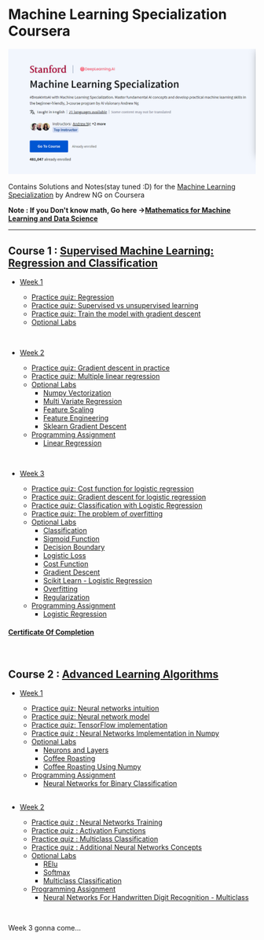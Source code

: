 # Machine Learning Specialization Coursera


![](https://github.com/YourIPaddress/Machine-Learning-Specialization-by-Andrew-NG/blob/main/Resources/Screenshot%202024-09-05%20214308.png)

Contains Solutions and Notes(stay tuned :D) for the [Machine Learning Specialization](https://www.coursera.org/specializations/machine-learning-introduction/?utm_medium=coursera&utm_source=home-page&utm_campaign=mlslaunch2022IN) by Andrew NG on Coursera 

**Note : If you Don't know math, Go here ->[Mathematics for Machine Learning and Data Science](https://github.com/greyhatguy007/Mathematics-for-Machine-Learning-and-Data-Science-Specialization-Coursera)**

<hr/>

## Course 1 : [Supervised Machine Learning: Regression and Classification ](https://www.coursera.org/learn/machine-learning?specialization=machine-learning-introduction)

- [Week 1](https://github.com/greyhatguy007/Machine-Learning-Specialization-Coursera/tree/main/C1%20-%20Supervised%20Machine%20Learning%20-%20Regression%20and%20Classification/week1)

    - [Practice quiz: Regression](https://github.com/YourIPaddress/Machine-Learning-Specialization-by-Andrew-NG/tree/main/C1%20-%20Supervised%20Machine%20Learning%20-%20Regression%20and%20Classification/Week%201/2.%20Graded%20Quiz%20-%20Regression)
    - [Practice quiz: Supervised vs unsupervised learning](https://github.com/YourIPaddress/Machine-Learning-Specialization-by-Andrew-NG/tree/main/C1%20-%20Supervised%20Machine%20Learning%20-%20Regression%20and%20Classification/Week%201/1.%20Graded%20Quiz%20-%20Supervised%20Vs%20Unsupervised%20Learning)
    - [Practice quiz: Train the model with gradient descent](https://github.com/YourIPaddress/Machine-Learning-Specialization-by-Andrew-NG/tree/main/C1%20-%20Supervised%20Machine%20Learning%20-%20Regression%20and%20Classification/Week%201/3.%20Graded%20Quiz%20-%20Gradient%20Descent)
  - [Optional Labs](https://github.com/YourIPaddress/Machine-Learning-Specialization-by-Andrew-NG/tree/main/C1%20-%20Supervised%20Machine%20Learning%20-%20Regression%20and%20Classification/Week%201/Optional%20Labs)

<br/>

- [Week 2](https://github.com/YourIPaddress/Machine-Learning-Specialization-by-Andrew-NG/tree/main/C1%20-%20Supervised%20Machine%20Learning%20-%20Regression%20and%20Classification/Week%202) 

    - [Practice quiz: Gradient descent in practice](https://github.com/YourIPaddress/Machine-Learning-Specialization-by-Andrew-NG/tree/main/C1%20-%20Supervised%20Machine%20Learning%20-%20Regression%20and%20Classification/Week%202/Graded%20Quiz%20-%20Gradient%20Descent%20in%20practice)
    - [Practice quiz: Multiple linear regression](https://github.com/YourIPaddress/Machine-Learning-Specialization-by-Andrew-NG/tree/main/C1%20-%20Supervised%20Machine%20Learning%20-%20Regression%20and%20Classification/Week%202/Graded%20Quiz%20-%20Multiple%20Linear%20Regression)
    - [Optional Labs](https://github.com/YourIPaddress/Machine-Learning-Specialization-by-Andrew-NG/tree/main/C1%20-%20Supervised%20Machine%20Learning%20-%20Regression%20and%20Classification/Week%202/Optional%20Labs)
      - [Numpy Vectorization](https://github.com/YourIPaddress/Machine-Learning-Specialization-by-Andrew-NG/blob/main/C1%20-%20Supervised%20Machine%20Learning%20-%20Regression%20and%20Classification/Week%202/Optional%20Labs/C1_W2_Lab01_Python_Numpy_Vectorization_Soln.ipynb)
      - [Multi Variate Regression](https://github.com/YourIPaddress/Machine-Learning-Specialization-by-Andrew-NG/blob/main/C1%20-%20Supervised%20Machine%20Learning%20-%20Regression%20and%20Classification/Week%202/Optional%20Labs/C1_W2_Lab02_Multiple_Variable_Soln.ipynb)
      - [Feature Scaling](https://github.com/YourIPaddress/Machine-Learning-Specialization-by-Andrew-NG/blob/main/C1%20-%20Supervised%20Machine%20Learning%20-%20Regression%20and%20Classification/Week%202/Optional%20Labs/C1_W2_Lab03_Feature_Scaling_and_Learning_Rate_Soln.ipynb)
      - [Feature Engineering](https://github.com/YourIPaddress/Machine-Learning-Specialization-by-Andrew-NG/blob/main/C1%20-%20Supervised%20Machine%20Learning%20-%20Regression%20and%20Classification/Week%202/Optional%20Labs/C1_W2_Lab04_FeatEng_PolyReg_Soln.ipynb)
      - [Sklearn Gradient Descent](https://github.com/YourIPaddress/Machine-Learning-Specialization-by-Andrew-NG/blob/main/C1%20-%20Supervised%20Machine%20Learning%20-%20Regression%20and%20Classification/Week%202/Optional%20Labs/C1_W2_Lab05_Sklearn_GD_Soln.ipynb)
    - [Programming Assignment](https://github.com/YourIPaddress/Machine-Learning-Specialization-by-Andrew-NG/tree/main/C1%20-%20Supervised%20Machine%20Learning%20-%20Regression%20and%20Classification/Week%202/C1W2A1)
      - [Linear Regression](https://github.com/YourIPaddress/Machine-Learning-Specialization-by-Andrew-NG/blob/main/C1%20-%20Supervised%20Machine%20Learning%20-%20Regression%20and%20Classification/Week%202/Optional%20Labs/C1_W2_Linear_Regression.ipynb)

<br/>

- [Week 3](https://github.com/YourIPaddress/Machine-Learning-Specialization-by-Andrew-NG/tree/main/C1%20-%20Supervised%20Machine%20Learning%20-%20Regression%20and%20Classification/Week%203)

    - [Practice quiz: Cost function for logistic regression](https://github.com/YourIPaddress/Machine-Learning-Specialization-by-Andrew-NG/tree/main/C1%20-%20Supervised%20Machine%20Learning%20-%20Regression%20and%20Classification/Week%203/Graded%20Quiz%20-%20Cost%20function%20for%20logistic%20regression)
    - [Practice quiz: Gradient descent for logistic regression](https://github.com/YourIPaddress/Machine-Learning-Specialization-by-Andrew-NG/tree/main/C1%20-%20Supervised%20Machine%20Learning%20-%20Regression%20and%20Classification/Week%203/Graded%20Quiz%20-%20Gradient%20Descent%20for%20logistic%20regression)
    - [Practice quiz: Classification with Logistic Regression](https://github.com/YourIPaddress/Machine-Learning-Specialization-by-Andrew-NG/tree/main/C1%20-%20Supervised%20Machine%20Learning%20-%20Regression%20and%20Classification/Week%203/Graded%20Quiz%20-%20Classification%20with%20logistic%20regression)
    - [Practice quiz: The problem of overfitting](https://github.com/YourIPaddress/Machine-Learning-Specialization-by-Andrew-NG/tree/main/C1%20-%20Supervised%20Machine%20Learning%20-%20Regression%20and%20Classification/Week%203/Graded%20Quiz%20-%20The%20problem%20of%20overfitting)
    - [Optional Labs](https://github.com/YourIPaddress/Machine-Learning-Specialization-by-Andrew-NG/tree/main/C1%20-%20Supervised%20Machine%20Learning%20-%20Regression%20and%20Classification/Week%203/Optional%20Labs)
        - [Classification](https://github.com/YourIPaddress/Machine-Learning-Specialization-by-Andrew-NG/blob/main/C1%20-%20Supervised%20Machine%20Learning%20-%20Regression%20and%20Classification/Week%203/Optional%20Labs/C1_W3_Lab01_Classification_Soln.ipynb)
        - [Sigmoid Function](https://github.com/YourIPaddress/Machine-Learning-Specialization-by-Andrew-NG/blob/main/C1%20-%20Supervised%20Machine%20Learning%20-%20Regression%20and%20Classification/Week%203/Optional%20Labs/C1_W3_Lab02_Sigmoid_function_Soln.ipynb)
        - [Decision Boundary](https://github.com/YourIPaddress/Machine-Learning-Specialization-by-Andrew-NG/blob/main/C1%20-%20Supervised%20Machine%20Learning%20-%20Regression%20and%20Classification/Week%203/Optional%20Labs/C1_W3_Lab03_Decision_Boundary_Soln.ipynb)
        - [Logistic Loss](https://github.com/YourIPaddress/Machine-Learning-Specialization-by-Andrew-NG/blob/main/C1%20-%20Supervised%20Machine%20Learning%20-%20Regression%20and%20Classification/Week%203/Optional%20Labs/C1_W3_Lab04_LogisticLoss_Soln.ipynb)
        - [Cost Function](https://github.com/YourIPaddress/Machine-Learning-Specialization-by-Andrew-NG/blob/main/C1%20-%20Supervised%20Machine%20Learning%20-%20Regression%20and%20Classification/Week%203/Optional%20Labs/C1_W3_Lab05_Cost_Function_Soln.ipynb)
        - [Gradient Descent](https://github.com/YourIPaddress/Machine-Learning-Specialization-by-Andrew-NG/blob/main/C1%20-%20Supervised%20Machine%20Learning%20-%20Regression%20and%20Classification/Week%203/Optional%20Labs/C1_W3_Lab06_Gradient_Descent_Soln.ipynb)
        - [Scikit Learn - Logistic Regression](https://github.com/YourIPaddress/Machine-Learning-Specialization-by-Andrew-NG/blob/main/C1%20-%20Supervised%20Machine%20Learning%20-%20Regression%20and%20Classification/Week%203/Optional%20Labs/C1_W3_Lab07_Scikit_Learn_Soln.ipynb)
        - [Overfitting](https://github.com/YourIPaddress/Machine-Learning-Specialization-by-Andrew-NG/blob/main/C1%20-%20Supervised%20Machine%20Learning%20-%20Regression%20and%20Classification/Week%203/Optional%20Labs/C1_W3_Lab08_Overfitting_Soln.ipynb)
        - [Regularization](https://github.com/YourIPaddress/Machine-Learning-Specialization-by-Andrew-NG/blob/main/C1%20-%20Supervised%20Machine%20Learning%20-%20Regression%20and%20Classification/Week%203/Optional%20Labs/C1_W3_Lab08_Overfitting_Soln.ipynb)
    - [Programming Assignment](https://github.com/YourIPaddress/Machine-Learning-Specialization-by-Andrew-NG/tree/main/C1%20-%20Supervised%20Machine%20Learning%20-%20Regression%20and%20Classification/Week%203/C1W3A1)
      - [Logistic Regression](https://github.com/YourIPaddress/Machine-Learning-Specialization-by-Andrew-NG/blob/main/C1%20-%20Supervised%20Machine%20Learning%20-%20Regression%20and%20Classification/Week%203/C1W3A1/C1_W3_Logistic_Regression.ipynb)

#### [Certificate Of Completion](https://coursera.org/share/bd8b1509ac9f33d740ddc706613571c8)

<br/>

## Course 2 : [Advanced Learning Algorithms](https://www.coursera.org/learn/advanced-learning-algorithms?specialization=machine-learning-introduction)

- [Week 1](https://github.com/YourIPaddress/Machine-Learning-Specialization-by-Andrew-NG/tree/main/C2%20-%20Advanced%20Learning%20Algorithms/Week%201)
    - [Practice quiz: Neural networks intuition](https://github.com/YourIPaddress/Machine-Learning-Specialization-by-Andrew-NG/tree/main/C2%20-%20Advanced%20Learning%20Algorithms/Week%201/Graded%20Quiz%20-%20Neural%20Network%20intuition)
    - [Practice quiz: Neural network model](https://github.com/YourIPaddress/Machine-Learning-Specialization-by-Andrew-NG/tree/main/C2%20-%20Advanced%20Learning%20Algorithms/Week%201/Graded%20Quiz%20-%20Neural%20Network%20Model)
    - [Practice quiz: TensorFlow implementation](https://github.com/YourIPaddress/Machine-Learning-Specialization-by-Andrew-NG/tree/main/C2%20-%20Advanced%20Learning%20Algorithms/Week%201/Graded%20Quiz%20-%20Tensorflow%20Implementation)
    - [Practice quiz : Neural Networks Implementation in Numpy](https://github.com/YourIPaddress/Machine-Learning-Specialization-by-Andrew-NG/tree/main/C2%20-%20Advanced%20Learning%20Algorithms/Week%201/Graded%20Quiz%20-%20Neural%20network%20implementation%20in%20python)
    - [Optional Labs](https://github.com/YourIPaddress/Machine-Learning-Specialization-by-Andrew-NG/tree/main/C2%20-%20Advanced%20Learning%20Algorithms/Week%201/Optional%20Labs)
      - [Neurons and Layers](https://github.com/YourIPaddress/Machine-Learning-Specialization-by-Andrew-NG/blob/main/C2%20-%20Advanced%20Learning%20Algorithms/Week%201/Optional%20Labs/C2_W1_Lab01_Neurons_and_Layers.ipynb)
      - [Coffee Roasting](https://github.com/YourIPaddress/Machine-Learning-Specialization-by-Andrew-NG/blob/main/C2%20-%20Advanced%20Learning%20Algorithms/Week%201/Optional%20Labs/C2_W1_Lab02_CoffeeRoasting_TF.ipynb)
      - [Coffee Roasting Using Numpy](https://github.com/YourIPaddress/Machine-Learning-Specialization-by-Andrew-NG/blob/main/C2%20-%20Advanced%20Learning%20Algorithms/Week%201/Optional%20Labs/C2_W1_Lab03_CoffeeRoasting_Numpy.ipynb)
    - [Programming Assignment](https://github.com/YourIPaddress/Machine-Learning-Specialization-by-Andrew-NG/tree/main/C2%20-%20Advanced%20Learning%20Algorithms/Week%201/C2W1A1)
      - [Neural Networks for Binary Classification](https://github.com/YourIPaddress/Machine-Learning-Specialization-by-Andrew-NG/blob/main/C2%20-%20Advanced%20Learning%20Algorithms/Week%201/C2W1A1/C2_W1_Assignment.ipynb)
  

  <br/>

- [Week 2](https://github.com/YourIPaddress/Machine-Learning-Specialization-by-Andrew-NG/tree/main/C2%20-%20Advanced%20Learning%20Algorithms/Week%202)
    - [Practice quiz : Neural Networks Training](https://github.com/YourIPaddress/Machine-Learning-Specialization-by-Andrew-NG/tree/main/C2%20-%20Advanced%20Learning%20Algorithms/Week%202/Graded%20Quiz%20-%20Neural%20Network%20training)
    - [Practice quiz : Activation Functions](https://github.com/YourIPaddress/Machine-Learning-Specialization-by-Andrew-NG/tree/main/C2%20-%20Advanced%20Learning%20Algorithms/Week%202/Graded%20Quiz%20-%20Activation%20functions)
    - [Practice quiz : Multiclass Classification](https://github.com/YourIPaddress/Machine-Learning-Specialization-by-Andrew-NG/tree/main/C2%20-%20Advanced%20Learning%20Algorithms/Week%202/Graded%20Quiz%20-%20Multiclass%20classification)
    - [Practice quiz : Additional Neural Networks Concepts](https://github.com/YourIPaddress/Machine-Learning-Specialization-by-Andrew-NG/tree/main/C2%20-%20Advanced%20Learning%20Algorithms/Week%202/Graded%20Quiz%20-%20Additional%20Neural%20Network%20Concepts)
    - [Optional Labs](https://github.com/YourIPaddress/Machine-Learning-Specialization-by-Andrew-NG/tree/main/C2%20-%20Advanced%20Learning%20Algorithms/Week%202/Optional%20Labs)
        - [RElu](https://github.com/YourIPaddress/Machine-Learning-Specialization-by-Andrew-NG/blob/main/C2%20-%20Advanced%20Learning%20Algorithms/Week%202/Optional%20Labs/C2_W2_Relu.ipynb)
        - [Softmax](https://github.com/YourIPaddress/Machine-Learning-Specialization-by-Andrew-NG/blob/main/C2%20-%20Advanced%20Learning%20Algorithms/Week%202/Optional%20Labs/C2_W2_SoftMax.ipynb)
        - [Multiclass Classification](https://github.com/YourIPaddress/Machine-Learning-Specialization-by-Andrew-NG/blob/main/C2%20-%20Advanced%20Learning%20Algorithms/Week%202/Optional%20Labs/C2_W2_Multiclass_TF.ipynb)
    - [Programming Assignment](https://github.com/YourIPaddress/Machine-Learning-Specialization-by-Andrew-NG/tree/main/C2%20-%20Advanced%20Learning%20Algorithms/Week%202/C2W2A1)
      - [Neural Networks For Handwritten Digit Recognition - Multiclass](https://github.com/YourIPaddress/Machine-Learning-Specialization-by-Andrew-NG/blob/main/C2%20-%20Advanced%20Learning%20Algorithms/Week%202/C2W2A1/C2_W2_Assignment.ipynb)
    
<br/>

Week 3 gonna come...